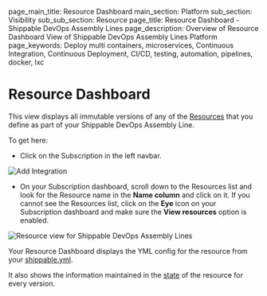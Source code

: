 page_main_title: Resource Dashboard
main_section: Platform
sub_section: Visibility
sub_sub_section: Resource
page_title: Resource Dashboard - Shippable DevOps Assembly Lines
page_description: Overview of Resource Dashboard View of Shippable DevOps Assembly Lines Platform
page_keywords: Deploy multi containers, microservices, Continuous Integration, Continuous Deployment, CI/CD, testing, automation, pipelines, docker, lxc

# Resource Dashboard

This view displays all immutable versions of any of the [Resources](/platform/workflow/resource/overview) that you define as part of your Shippable DevOps Assembly Line.

To get here:

* Click on the Subscription in the left navbar.

<img src="/images/getting-started/account-settings.png" alt="Add Integration">

* On your Subscription dashboard, scroll down to the Resources list and look for the Resource name in the **Name column** and click on it. If you cannot see the Resources list, click on the **Eye** icon on your Subscription dashboard and make sure the **View resources** option is enabled.

<img src="/images/platform/visibility/resource-view-grid.jpg" alt="Resource view for Shippable DevOps Assembly Lines" style="vertical-align: middle;display: block;margin-left: auto;margin-right: auto;"/>

Your Resource Dashboard displays the YML config for the resource from your [shippable.yml](/platform/workflow/config).

It also shows the information maintained in the [state](/platform/workflow/state/overview) of the resource for every version.
